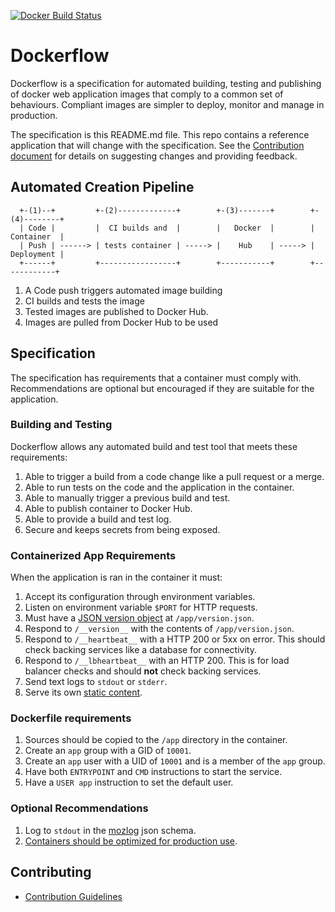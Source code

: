 [![Docker Build Status](https://circleci.com/gh/mozilla-services/Dockerflow/tree/master.svg?style=shield&circle-token=c7c606e039cdccd2380782672ac12b2e85550295)](https://circleci.com/gh/mozilla-services/Dockerflow)


# Dockerflow

Dockerflow is a specification for automated building, testing and publishing of docker web application images that comply to a common set of behaviours. Compliant images are simpler to deploy, monitor and manage in production.

The specification is this README.md file. This repo contains a reference application that will change with the specification. See the [Contribution document](CONTRIBUTE.md) for details on suggesting changes and providing feedback.

## Automated Creation Pipeline

````
  +-(1)--+         +-(2)-------------+        +-(3)-------+        +-(4)--------+
  | Code |         |  CI builds and  |        |   Docker  |        | Container  |
  | Push | ------> | tests container | -----> |    Hub    | -----> | Deployment |
  +------+         +-----------------+        +-----------+        +------------+

````

1. A Code push triggers automated image building
2. CI builds and tests the image
3. Tested images are published to Docker Hub.
4. Images are pulled from Docker Hub to be used

## Specification

The specification has requirements that a container must comply with. Recommendations are optional but encouraged if they are suitable for the application.

### Building and Testing

Dockerflow allows any automated build and test tool that meets these requirements:

1. Able to trigger a build from a code change like a pull request or a merge.
1. Able to run tests on the code and the application in the container.
1. Able to manually trigger a previous build and test.
1. Able to publish container to Docker Hub.
1. Able to provide a build and test log.
1. Secure and keeps secrets from being exposed.

### Containerized App Requirements

When the application is ran in the container it must:

1. Accept its configuration through environment variables.
1. Listen on environment variable `$PORT` for HTTP requests.
1. Must have a [JSON version object](docs/version_object.md) at `/app/version.json`.
1. Respond to `/__version__` with the contents of `/app/version.json`.
1. Respond to `/__heartbeat__` with a HTTP 200 or 5xx on error. This should check backing services like a database for connectivity.
1. Respond to `/__lbheartbeat__` with an HTTP 200. This is for load balancer checks and should **not** check backing services.
1. Send text logs to `stdout` or `stderr`.
1. Serve its own [static content](docs/serving-static-content.md).

### Dockerfile requirements

1. Sources should be copied to the `/app` directory in the container.
1. Create an `app` group with a GID of `10001`.
1. Create an `app` user with a UID of `10001` and is a member of the `app` group.
1. Have both `ENTRYPOINT` and `CMD` instructions to start the service.
1. Have a `USER app` instruction to set the default user.

### Optional Recommendations

1. Log to `stdout` in the [mozlog](docs/mozlog.md) json schema.
1. [Containers should be optimized for production use](docs/building-container.md).

## Contributing
* [Contribution Guidelines](CONTRIBUTE.md)
